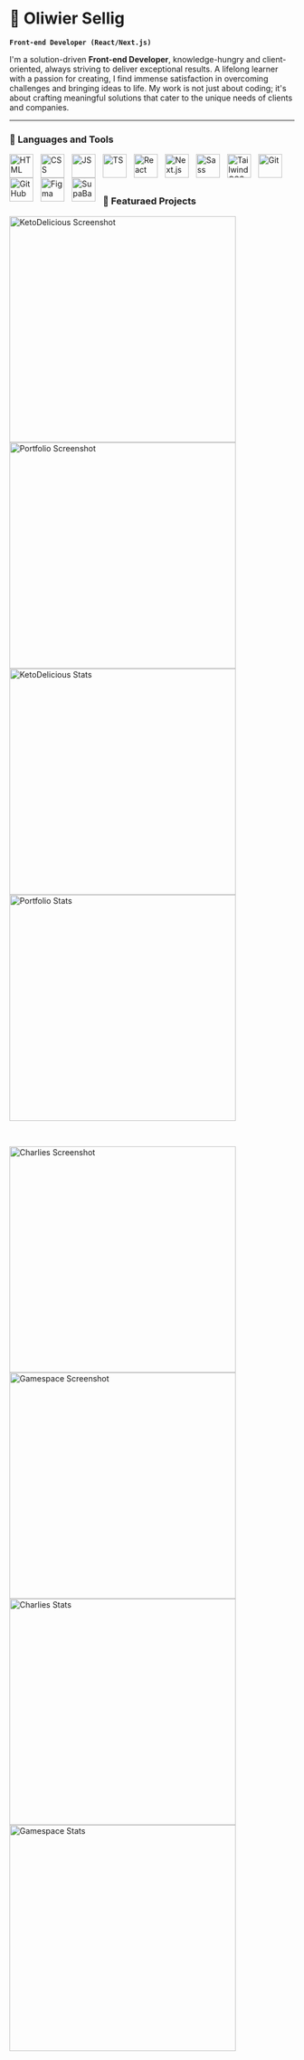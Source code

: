 # 🐺 Oliwier Sellig

**`Front-end Developer (React/Next.js)`**

I'm a solution-driven **Front-end Developer**, knowledge-hungry and client-oriented, always striving to deliver exceptional results. A lifelong learner with a passion for creating, I find immense satisfaction in overcoming challenges and bringing ideas to life. My work is not just about coding; it's about crafting meaningful solutions that cater to the unique needs of clients and companies.

---

### 🧰 Languages and Tools

<img align="left" alt="HTML" width="42px" style="padding-right:10px" src="https://cdn.jsdelivr.net/gh/devicons/devicon@latest/icons/html5/html5-original.svg" />
<img align="left" alt="CSS" width="42px" style="padding-right:10px" src="https://cdn.jsdelivr.net/gh/devicons/devicon@latest/icons/css3/css3-original.svg" />
<img align="left" alt="JS" width="42px" style="padding-right:10px" src="https://cdn.jsdelivr.net/gh/devicons/devicon@latest/icons/javascript/javascript-original.svg" />
<img align="left" alt="TS" width="42px" style="padding-right:10px" src="https://cdn.jsdelivr.net/gh/devicons/devicon@latest/icons/typescript/typescript-original.svg" />
<img align="left" alt="React" width="42px" style="padding-right:10px" src="https://cdn.jsdelivr.net/gh/devicons/devicon@latest/icons/react/react-original.svg" />
<img align="left" alt="Next.js" width="42px" style="padding-right:10px" src="https://cdn.jsdelivr.net/gh/devicons/devicon@latest/icons/nextjs/nextjs-original.svg" />
<img align="left" alt="Sass" width="42px" style="padding-right:10px" src="https://cdn.jsdelivr.net/gh/devicons/devicon@latest/icons/sass/sass-original.svg" />
<img align="left" alt="Tailwind CSS" width="42px" style="padding-right:10px" src="https://cdn.jsdelivr.net/gh/devicons/devicon@latest/icons/tailwindcss/tailwindcss-original.svg" />
<img align="left" alt="Git" width="42px" style="padding-right:10px" src="https://cdn.jsdelivr.net/gh/devicons/devicon@latest/icons/git/git-original.svg" />
<img align="left" alt="GitHub" width="42px" style="padding-right:10px" src="https://cdn.jsdelivr.net/gh/devicons/devicon@latest/icons/github/github-original.svg" />
<img align="left" alt="Figma" width="42px" style="padding-right:10px" src="https://cdn.jsdelivr.net/gh/devicons/devicon@latest/icons/figma/figma-original.svg" />
<img align="left" alt="SupaBase" width="42px" style="padding-right:10px" src="https://cdn.jsdelivr.net/gh/devicons/devicon@latest/icons/supabase/supabase-original.svg" />
<br />
<br />

#

### 🎨 Featuraed Projects
<a align="left"    href="https://ketodelicious.vercel.app/" ><img   style="padding-rigth: 20px" alt="KetoDelicious Screenshot" width="400px"  src="https://jhlemuenelichgebawrp.supabase.co/storage/v1/object/public/project_screenshots/ketodelicious-1-lg.webp" /></a>
<a align="left"   href="https://ketodelicious.vercel.app/"   ><img   style="padding-rigth: 20px" alt="Portfolio Screenshot" width="400px" src="https://jhlemuenelichgebawrp.supabase.co/storage/v1/object/public/project_screenshots/portfolio-1-lg.webp" /></a>
<br />
<a align="left" href="https://github.com/OliwierSellig/ketodelicious"><img  alt="KetoDelicious Stats" width="400px"  src="https://github-readme-stats.vercel.app/api/pin/?username=OliwierSellig&repo=ketodelicious&theme=dark" /></a>
<a align="left" href="https://github.com/OliwierSellig/portfolio"><img  alt="Portfolio Stats"   width="400px"  src="https://github-readme-stats.vercel.app/api/pin/?username=OliwierSellig&repo=portfolio&theme=dark" /></a>

<br />

<a align="left"    href="https://ketodelicious.vercel.app/" ><img   style="padding-rigth: 20px" alt="Charlies Screenshot" width="400px"  src="https://jhlemuenelichgebawrp.supabase.co/storage/v1/object/public/project_screenshots/charlies-1-lg.webp" /></a>
<a align="left"   href="https://ketodelicious.vercel.app/"   ><img   style="padding-rigth: 20px" alt="Gamespace Screenshot" width="400px" src="https://jhlemuenelichgebawrp.supabase.co/storage/v1/object/public/project_screenshots/gamespace-1-lg.webp" /></a>
<br />
<a align="left" href="https://github.com/OliwierSellig/charlies"><img  alt="Charlies Stats" width="400px"  src="https://github-readme-stats.vercel.app/api/pin/?username=OliwierSellig&repo=charlies&theme=dark" /></a>
<a align="left" href="https://github.com/OliwierSellig/gamespace-project"><img  alt="Gamespace Stats"   width="400px"  src="https://github-readme-stats.vercel.app/api/pin/?username=OliwierSellig&repo=gamespace-project&theme=dark" /></a>




